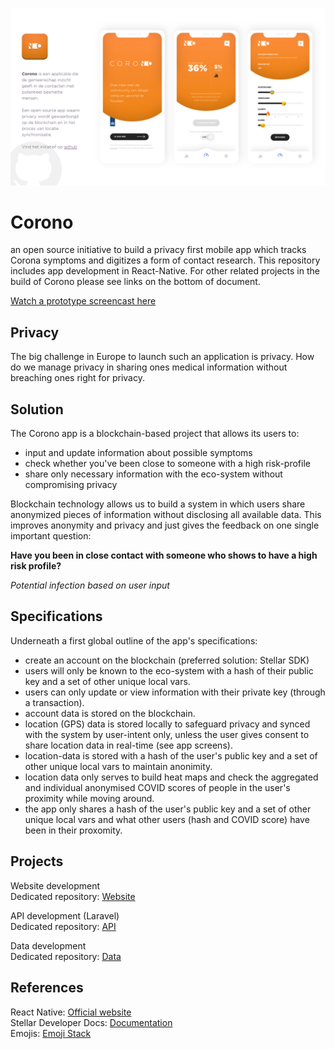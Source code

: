 
![Corono App](Design/Corono-Overview.png)

# Corono
an open source initiative to build a privacy first mobile app which tracks Corona symptoms and digitizes a form of contact research. This repository includes app development in React-Native. For other related projects in the build of Corono please see links on the bottom of document.

[Watch a prototype screencast here](https://vimeo.com/407269864)

## Privacy
The big challenge in Europe to launch such an application is privacy. How do we manage privacy in sharing ones medical information without breaching ones right for privacy.

## Solution
The Corono app is a blockchain-based project that allows its users to:
* input and update information about possible symptoms
* check whether you've been close to someone with a high risk-profile
* share only necessary information with the eco-system without compromising privacy

Blockchain technology allows us to build a system in which users share anonymized pieces of information without disclosing all available data. This improves anonymity and privacy and just gives the feedback on one single important question:

**Have you been in close contact with someone who shows to have a high risk profile?**

*Potential infection based on user input*

## Specifications
Underneath a first global outline of the app's specifications:

* create an account on the blockchain (preferred solution: Stellar SDK)
* users will only be known to the eco-system with a hash of their public key and a set of other unique local vars.
* users can only update or view information with their private key (through a transaction).
* account data is stored on the blockchain.
* location (GPS) data is stored locally to safeguard privacy and synced with the system by user-intent only, unless the user gives consent to share location data in real-time (see app screens).
* location-data is stored with a hash of the user's public key and a set of other unique local vars to maintain anonimity.
* location data only serves to build heat maps and check the aggregated and individual anonymised COVID scores of people in the user's proximity while moving around.
* the app only shares a hash of the user's public key and a set of other unique local vars and what other users (hash and COVID score) have been in their proxomity.

## Projects

Website development  
Dedicated repository: [Website](https://github.com/roecks/corono-website) 

API development (Laravel)  
Dedicated repository: [API](https://github.com/roecks/corono-api)

Data development  
Dedicated repository: [Data](https://github.com/roecks/corono-data)

## References

React Native: [Official website](https://reactnative.dev/)  
Stellar Developer Docs: [Documentation](https://www.stellar.org/developers/guides/)  
Emojis: [Emoji Stack](https://emojipedia.org/)  

